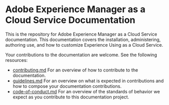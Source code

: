 # Adobe Experience Manager as a Cloud Service Documentation

This is the repository for Adobe Experience Manager as a Cloud Service documentation. This documentation covers the installation, administering, authoring use, and how to customize Experience Using as a Cloud Service.

Your contributions to the documentation are welcome. See the following resources:

* [contributing.md](contributing.md) For an overview of how to contribute to the documentation.
* [guidelines.md](guidelines.md) For an overview on what is expected in contributions and how to compose your documentation contributions.
* [code-of-conduct.md](code-of-conduct.md) For an overview of the standards of behavior we expect as you contribute to this documentation project.
